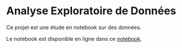 # Analyse Exploratoire de Données

Ce projet est une étude en notebook sur des données.

Le notebook est disponible en ligne dans ce [notebook](main.ipynb).
